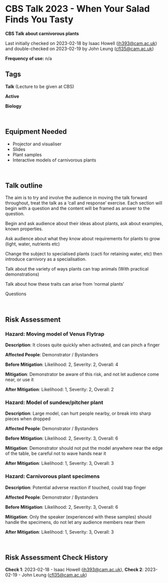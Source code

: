 # CBS Talk 2023 - When Your Salad Finds You Tasty

**CBS Talk about carnivorous plants**

Last initially checked on 2023-02-18 by Isaac Howell (ih393@cam.ac.uk) and double-checked on 2023-02-19 by John Leung (cfl35@cam.ac.uk)

**Frequency of use:** n/a

## Tags
<!--- Start Tags (DO NOT REMOVE THIS COMMENT) --->

<!-- List of all possible major tags: Delete as appropriate -->

**Talk** (Lecture to be given at CBS)

**Active**

**Biology**

<!-- Add any more tags that are appropriate -->

<!--- End Tags (DO NOT REMOVE THIS COMMENT) --->

<br/>

## Equipment Needed

- Projector and visualiser
- Slides
- Plant samples
- Interactive models of carnivorous plants

<br/>

## Talk outline


The aim is to try and involve the audience in moving the talk forward throughout, treat the talk as a ‘call and response’ exercise. Each section will begin with a question and the content will be framed as answer to the question. 

Begin and ask audience about their ideas about plants, ask about examples, known properties. 

Ask audience about what they know about requirements for plants to grow (light, water, nutrients etc) 

Change the subject to specialised plants (cacti for retaining water, etc) then introduce carnivory as a specialisation. 

Talk about the variety of ways plants can trap animals (With practical demonstrations) 

Talk about how these traits can arise from ‘normal plants’ 

Questions 

<br/>

## Risk Assessment

<!-- Hazard section: Copy and paste this for as many hazards that there are -->

### **Hazard**: Moving model of Venus Flytrap

**Description**: It closes quite quickly when activated, and can pinch a finger

**Affected People**: Demonstrator / Bystanders

**Before Mitigation**: Likelihood: 2, Severity: 2, Overall: 4

**Mitigation**: Demonstrator be aware of this risk, and not let audience come near, or use it

**After Mitigation**: Likelihood: 1, Severity: 2, Overall: 2

### **Hazard**: Model of sundew/pitcher plant

**Description**: Large model, can hurt people nearby, or break into sharp pieces when dropped

**Affected People**: Demonstrator / Bystanders

**Before Mitigation**: Likelihood: 2, Severity: 3, Overall: 6

**Mitigation**: Demonstrator should not put the model anywhere near the edge of the table, be careful not to wave hands near it

**After Mitigation**: Likelihood: 1, Severity: 3, Overall: 3

### **Hazard**: Carnivorous plant specimens

**Description**: Potential adverse reaction if touched, could trap finger

**Affected People**: Demonstrator / Bystanders

**Before Mitigation**: Likelihood: 2, Severity: 3, Overall: 6

**Mitigation**: Only the speaker (experienced with these samples) should handle the specimens, do not let any audience members near them

**After Mitigation**: Likelihood: 1, Severity: 3, Overall: 3

<br/>
<!-- End of hazard section. -->

## Risk Assessment Check History

**Check 1**: 2023-02-18 - Isaac Howell (ih393@cam.ac.uk), **Check 2**: 2023-02-19 - John Leung (cfl35@cam.ac.uk)

<!-- (duplicate as necessary) -->